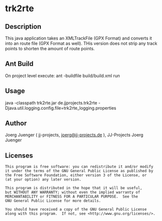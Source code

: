 # trk2rte

## Description

This java application takes an XMLTrackFile (GPX Format) and converts it into an route file (GPX Format as well).
THis version does not strip any track points to shorten the amount of route points.

## Ant Build

On project level execute:
	ant -buildfile build/build.xml run
	

## Usage

java -classpath trk2rte.jar de.jjprojects.trk2rte -Djava.util.logging.config.file=trk2rte_logging.properties <XmlTrackFile>  <XmlRouteFile>


## Author

Joerg Juenger ( jj-projects, joerg@jj-projects.de ), JJ-Projects Joerg Juenger

## Licenses

    This program is free software: you can redistribute it and/or modify
    it under the terms of the GNU General Public License as published by
    the Free Software Foundation, either version 3 of the License, or
    (at your option) any later version.

    This program is distributed in the hope that it will be useful,
    but WITHOUT ANY WARRANTY; without even the implied warranty of
    MERCHANTABILITY or FITNESS FOR A PARTICULAR PURPOSE.  See the
    GNU General Public License for more details.

    You should have received a copy of the GNU General Public License
    along with this program.  If not, see <http://www.gnu.org/licenses/>.
